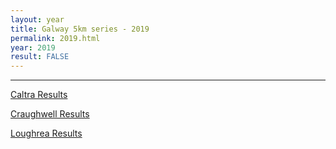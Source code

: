 ```yaml
---
layout: year
title: Galway 5km series - 2019
permalink: 2019.html
year: 2019
result: FALSE
---
```


---

[Caltra Results](/media/pdfs/results/2019-caltra.pdf)

[Craughwell Results](/media/pdfs/results/2019-craughwell.pdf)

[Loughrea Results](/media/pdfs/results/2019-loughrea.pdf)
